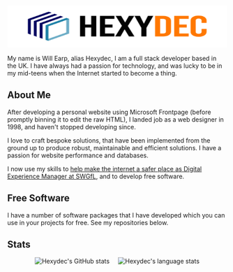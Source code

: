 <p>
	<img src="hexydec.svg" alt="Hexydec Logo" width="100%" height="95">
</p>

My name is Will Earp, alias Hexydec, I am a full stack developer based in the UK. I have always had a passion for technology, and was lucky to be in my mid-teens when the Internet started to become a thing.

## About Me

After developing a personal website using Microsoft Frontpage (before promptly binning it to edit the raw HTML), I landed job as a web designer in 1998, and haven't stopped developing since.

I love to craft bespoke solutions, that have been implemented from the ground up to produce robust, maintainable and efficient solutions. I have a passion for website performance and databases.

I now use my skills to [help make the internet a safer place as Digital Experience Manager at SWGfL](https://swgfl.org.uk), and to develop free software.

<!--<div style="display:flex;justify-content:center;">
	<a href="https://hexydec.com" style="padding:10px 20px;border:2px solid #ff7801;background:#FFF;color:#000;border-radius:30px;font-weight:bold;font-size:larger">Visit My Portfolio</a>
</div>-->

## Free Software

I have a number of software packages that I have developed which you can use in your projects for free. See my repositories below.

## Stats

<div style="display:flex;justify-content:center;align-items:flex-start;">
	<img src="https://github-readme-stats.vercel.app/api?username=hexydec&count_private=true&theme=radical&custom_title=Hexydec+GitHub+Stats&show_icons=true&hide_rank=true" alt="Hexydec's GitHub stats" style="margin-right:20px">
	<img src="https://github-readme-stats.vercel.app/api/top-langs/?username=hexydec&theme=radical&count_private=true&size_weight=0.5&count_weight=0.5" alt="Hexydec's language stats">
</div>
<!--<canvas width="100%" height="300" id="game"></canvas>
<script src="cellular-automata.js"></script>*_Cellular Automata_*-->